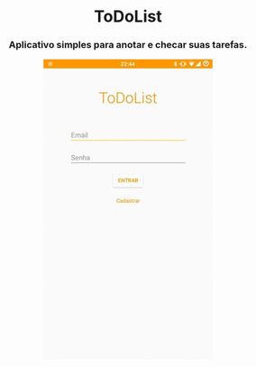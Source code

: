 <div align="center">

# ToDoList

### Aplicativo simples para anotar e checar suas tarefas.

<kbd>
  <img src="app.gif" />
</kbd>

</div>

